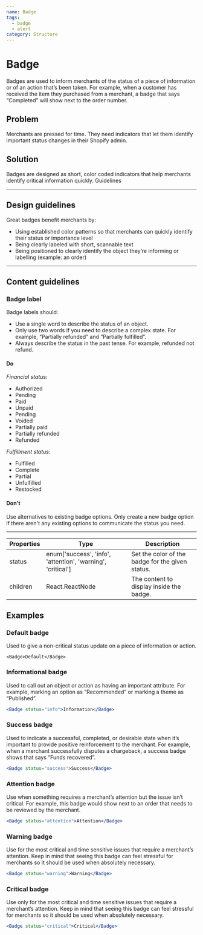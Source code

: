 ```yaml
---
name: Badge
tags:
  - badge
  - alert
category: Structure
---
```


# Badge

Badges are used to inform merchants of the status of a piece of information or of an action that’s been taken. For example, when a customer has received the item they purchased from a merchant, a badge that says “Completed” will show next to the order number.

## Problem

Merchants are pressed for time. They need indicators that let them identify important status changes in their Shopify admin.

## Solution

Badges are designed as short, color coded indicators that help merchants identify critical information quickly.
Guidelines

---

## Design guidelines

Great badges benefit merchants by:

- Using established color patterns so that merchants can quickly identify their status or importance level
- Being clearly labeled with short, scannable text
- Being positioned to clearly identify the object they’re informing or labelling (example: an order)

---

## Content guidelines

### Badge label

Badge labels should:

- Use a single word to describe the status of an object.
- Only use two words if you need to describe a complex state. For example, “Partially refunded” and “Partially fulfilled”.
- Always describe the status in the past tense. For example, refunded not refund.

#### Do

*Financial status:*

- Authorized
- Pending
- Paid
- Unpaid
- Pending
- Voided
- Partially paid
- Partially refunded
- Refunded

*Fulfillment status:*

- Fulfilled
- Complete
- Partial
- Unfulfilled
- Restocked

#### Don't

Use alternatives to existing badge options. Only create a new badge option if there aren't any existing options to communicate the status you need.

---

| Properties | Type | Description |
| ---------- | ---- | ----------- |
| status | enum['success', 'info', 'attention', 'warning', 'critical'] | Set the color of the badge for the given status. |
| children | React.ReactNode | The content to display inside the badge. |

## Examples

### Default badge

Used to give a non-critical status update on a piece of information or action.

```tsx
<Badge>Default</Badge>
```

### Informational badge

Used to call out an object or action as having an important attribute. For example, marking an option as “Recommended” or marking a theme as “Published”.

```jsx
<Badge status="info">Information</Badge>
```

### Success badge

Used to indicate a successful, completed, or desirable state when it’s important to provide positive reinforcement to the merchant. For example, when a merchant successfully disputes a chargeback, a success badge shows that says “Funds recovered”.

```jsx
<Badge status="success">Success</Badge>
```

### Attention badge

Use when something requires a merchant’s attention but the issue isn’t critical. For example, this badge would show next to an order that needs to be reviewed by the merchant.

```jsx
<Badge status="attention">Attention</Badge>
```

### Warning badge

Use for the most critical and time sensitive issues that require a merchant’s attention. Keep in mind that seeing this badge can feel stressful for merchants so it should be used when absolutely necessary.

```jsx
<Badge status="warning">Warning</Badge>
```

### Critical badge

Use only for the most critical and time sensitive issues that require a merchant’s attention. Keep in mind that seeing this badge can feel stressful for merchants so it should be used when absolutely necessary.

```jsx
<Badge status="critical">Critical</Badge>
```
